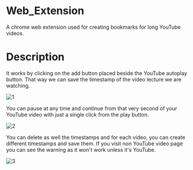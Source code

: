 # Web_Extension
A chrome web extension used for creating bookmarks for long YouTube videos.

# Description
It works by clicking on the add button placed beside the YouTube autoplay button.
That way we can save the timestamp of the video lecture we are watching.

![1](https://github.com/deathseeker33/Web_Extension/assets/74830778/328c301d-23f3-419a-a025-f36d012ed323)

You can pause at any time and continue from that very second of your YouTube video with just a single click from the  play button.

![2](https://github.com/deathseeker33/Web_Extension/assets/74830778/37c94844-a94a-4e63-849a-7b6cbbb032c4)

You can delete as well the timestamps and for each video, you can create different timestamps and save them.
If you visit non YouTube video page you can see the warning as it won't work unless it's YouTube.

![3](https://github.com/deathseeker33/Web_Extension/assets/74830778/2ee274aa-3c50-4f06-968b-3968c1b02ef8)
